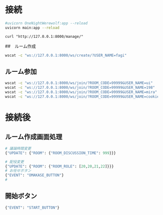 # 接続

```bash
#uvicorn OneNightWerewolf:app --reload
uvicorn main:app --reload
```

```
curl "http://127.0.0.1:8000/manage/"
```

##　ルーム作成
```bash
wscat -c "ws://127.0.0.1:8000/ws/create/?USER_NAME=fagi"
```

## ルーム参加
```bash
wscat -c "ws://127.0.0.1:8000/ws/join/?ROOM_CODE=99999&USER_NAME=ui"
wscat -c "ws://127.0.0.1:8000/ws/join/?ROOM_CODE=99999&USER_NAME=198"
wscat -c "ws://127.0.0.1:8000/ws/join/?ROOM_CODE=99999&USER_NAME=mira"
wscat -c "ws://127.0.0.1:8000/ws/join/?ROOM_CODE=99999&USER_NAME=cookie"
```

# 接続後
## ルーム作成画面処理
```python
# 議論時間変更
{"UPDATE": {"ROOM": {"ROOM_DISCUSSION_TIME": 999}}}

# 配役変更
{"UPDATE": {"ROOM": {"ROOM_ROLE": [20,20,21,22]}}}
# お任せボタン
{"EVENT": "OMAKASE_BUTTON"}
#
```
## 開始ボタン
```python
{"EVENT": "START_BUTTON"}
```

